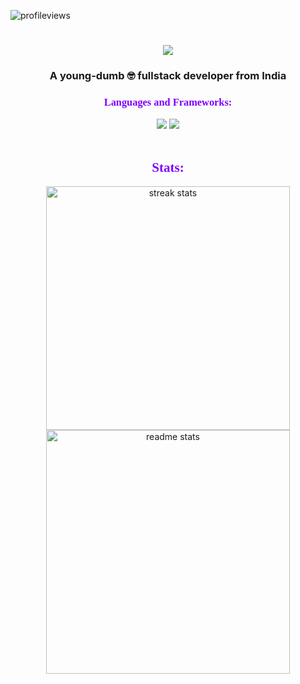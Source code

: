 <p align="left"> <img src="https://komarev.com/ghpvc/?username=pranayrayarao999&label=Profile%20views&color=7F00FF&style=flat" alt="profileviews" /> </p>
<h1 align="center">
    <img src="https://readme-typing-svg.herokuapp.com/?font=Righteous&size=35&center=true&vCenter=true&width=500&color=7F00FF&height=70&duration=4000&lines=Hello+👋;+I'm+Pranay+Kumar!;" />
</h1>
<h3 align="center">A young-dumb 🤓 fullstack developer from India</h3>

<h3 align="center" style="font-family:Georgia, 'Times New Roman', Times, serif; color:7F00FF;">Languages and Frameworks:</h3>
<div align="center">
    <img src="https://skillicons.dev/icons?i=react,bootstrap,html,css,git,spring,django" />
    <img src="https://skillicons.dev/icons?i=python,java,javascript,angular,expressjs,mongodb,mysql" /><br>
</div>   <br>

<h2 align="center" style="font-family:Georgia, 'Times New Roman', Times, serif; color:7F00FF;"> Stats:</h2> 
<div align=center>
    <img width=390 src="https://github-readme-streak-stats.herokuapp.com/?user=pranayrayarao999&theme=midnight-purple&border_radius=10" alt="streak stats"/>
    <img width=390 src="https://github-readme-stats.vercel.app/api?username=pranayrayarao999&show_icons=true&locale=en&theme=midnight-purple&border_radius=10" alt="readme stats" />
    <br/>
<!--     <img width=300 align="center" src="https://github-readme-stats.vercel.app/api/top-langs?username=pranayrayarao999&show_icons=true&locale=en&layout=compact&theme=midnight-purple&border_radius=10" alt="top langs" /> -->
</div>
